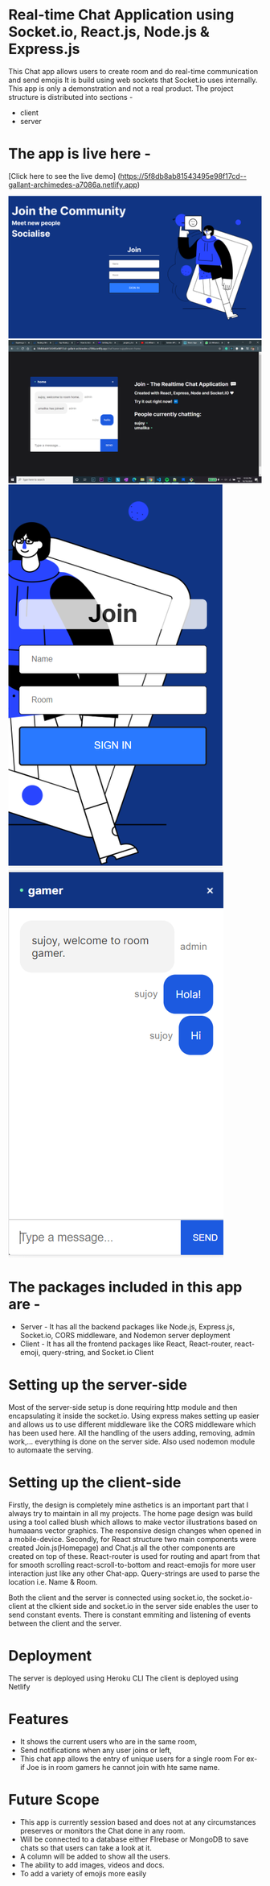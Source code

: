 # Real-time Chat Application using Socket.io, React.js, Node.js & Express.js
This Chat app allows users to create room and do real-time communication and send emojis 
It is build using web sockets that Socket.io uses internally. This app is only a demonstration and not a real product.
The project structure is distributed into sections - 
* client 
* server
# The app is live here - 
[Click here to see the live demo] (https://5f8db8ab81543495e98f17cd--gallant-archimedes-a7086a.netlify.app)

<img src="./home-page.png" alt="the screenshot of the app large screen"/>
<img src="./chat-page.png" alt="the screenshot of the app large screen"/>
<img src="./home-page-mobile.png" alt="the screenshot of the app large screen"/> <img src="./chat-page-mobile.png" alt="the screenshot of the app large screen"/>


# The packages included in this app are - 
* Server - It has all the backend packages like  Node.js, Express.js, Socket.io, CORS middleware, and Nodemon server deployment
* Client - It has all the frontend packages like React, React-router, react-emoji, query-string, and Socket.io Client 

# Setting up the server-side
Most of the server-side setup is done requiring http module and then encapsulating it inside the socket.io. Using express makes setting up easier and allows us to use different middleware like the CORS middleware which has been used here.
All the handling of the users adding, removing, admin work,... everything is done on the server side. Also used nodemon module to automaate the serving.

# Setting up the client-side 
Firstly, the design is completely mine asthetics is an important part that I always try to maintain in all my projects.
The home page design was build using a tool called blush which allows to make vector illustrations based on humaaans vector graphics.
The responsive design changes when opened in a mobile-device.
Secondly, for React structure two main components were created Join.js(Homepage) and Chat.js all the other components are created on top of these.
React-router is used for routing and apart from that for smooth scrolling react-scroll-to-bottom and react-emojis for more user interaction just like any other Chat-app.
Query-strings are used to parse the location i.e. Name & Room. 

Both the client and the server is connected using socket.io, the socket.io-client at the clkient side and socket.io in the server side enables the user to send constant events. There is constant emmiting and listening of events between the client and the server.

# Deployment
The server is deployed using Heroku CLI
The client is deployed using Netlify

# Features
* It shows the current users who are in the same room, 
* Send notifications when any user joins or left,
* This chat app allows the entry of unique users for a single room For ex- if Joe is in room gamers he cannot join with hte same name.

# Future Scope
* This app is currently session based and does not at any circumstances preserves or monitors the Chat done in any room. 
* Will be connected to a database either FIrebase or MongoDB to save chats so that users can take a look at it.
* A column will be added to show all the users.
* The ability to add images, videos and docs.
* To add a variety of emojis more easily
